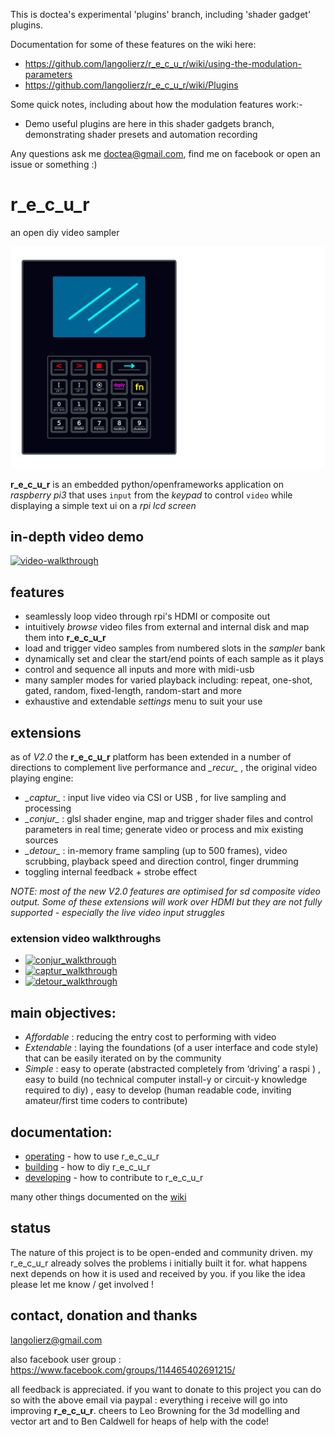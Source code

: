 This is doctea's experimental 'plugins' branch, including 'shader gadget' plugins.

Documentation for some of these features on the wiki here:
* https://github.com/langolierz/r_e_c_u_r/wiki/using-the-modulation-parameters
* https://github.com/langolierz/r_e_c_u_r/wiki/Plugins

Some quick notes, including about how the modulation features work:-

* Demo useful plugins are here in this shader gadgets branch, demonstrating shader presets and automation recording

Any questions ask me doctea@gmail.com, find me on facebook or open an issue or something :)

# r_e_c_u_r

 an open diy video sampler
 
 ![vectorfront][vectorfront]
 
__r_e_c_u_r__ is an embedded python/openframeworks application on _raspberry pi3_ that uses `input` from the _keypad_ to control  `video` while displaying a simple text ui on a _rpi lcd screen_ 

## in-depth video demo

[![video-walkthrough][video-thumbnail]](http://www.youtube.com/watch?v=FKKDr7pLpp0)

## features

- seamlessly loop video through rpi's HDMI or composite out
- intuitively _browse_ video files from external and internal disk and map them into __r_e_c_u_r__
- load and trigger video samples from numbered slots in the _sampler_ bank
- dynamically set and clear the start/end points of each sample as it plays
- control and sequence all inputs and more with midi-usb
- many sampler modes for varied playback including: repeat, one-shot, gated, random, fixed-length, random-start and more 
- exhaustive and extendable _settings_ menu  to suit your use

## extensions

as of _V2.0_ the __r_e_c_u_r__ platform has been extended in a number of directions to complement live performance and  _\_recur\__ , the original video playing engine:

- _\_captur\__ : input live video via CSI or USB , for live sampling and processing
- _\_conjur\__ : glsl shader engine, map and trigger shader files and control parameters in real time; generate video or process and mix existing sources
- _\_detour\__ : in-memory frame sampling (up to 500 frames), video scrubbing, playback speed and direction control, finger drumming
- toggling internal feedback + strobe effect 

_NOTE: most of the new V2.0 features are optimised for sd composite video output. Some of these extensions will work over HDMI but they are not fully supported - especially the live video input struggles_

### extension video walkthroughs

- [![conjur_walkthrough][conjur_thumbnail]](https://www.youtube.com/watch?v=ah2HY1fuv8w)
- [![captur_walkthrough][captur_thumbnail]](https://www.youtube.com/watch?v=e7m_YHEFahs)
- [![detour_walkthrough][detour_thumbnail]](https://www.youtube.com/watch?v=e9vrzn7c9R8)

## main objectives:

- *Affordable* : reducing the entry cost to performing with video
- *Extendable* : laying the foundations (of a user interface and code style) that can be easily iterated on by the community
- *Simple* : easy to operate (abstracted completely from ‘driving’ a raspi ) , easy to build (no technical computer install-y or circuit-y knowledge required to diy) , easy to develop (human readable code, inviting amateur/first time coders to contribute)

## documentation:

- [operating] - how to use r_e_c_u_r
- [building] - how to diy r_e_c_u_r
- [developing] - how to contribute to r_e_c_u_r

many other things documented on the [wiki]

## status

The nature of this project is to be open-ended and community driven. my r_e_c_u_r already solves the problems i initially built it for. what happens next depends on how it is used and received by you. if you like the idea please let me know / get involved !

## contact, donation and thanks

langolierz@gmail.com

also facebook user group : https://www.facebook.com/groups/114465402691215/

all feedback is appreciated. if you want to donate to this project you can do so with the above email via paypal : everything i receive will go into improving __r_e_c_u_r__. cheers to Leo Browning for the 3d modelling and vector art and to Ben Caldwell for heaps of help with the code!

[vectorfront]: ./enclosure/vectorfront_keys.png
[video-thumbnail]: https://github.com/langolierz/r_e_c_u_r/wiki/images/video-thumbnail.jpg
[conjur_thumbnail]: https://github.com/langolierz/r_e_c_u_r/wiki/images/conjur_video_thumbnail.jpg
[captur_thumbnail]: https://github.com/langolierz/r_e_c_u_r/wiki/images/captur_video_thumbnail.jpg
[detour_thumbnail]: https://github.com/langolierz/r_e_c_u_r/wiki/images/detour_video_thumbnail.jpg
[operating]: https://github.com/langolierz/r_e_c_u_r/wiki/operate_docs
[building]: https://github.com/langolierz/r_e_c_u_r/wiki/build_docs
[developing]: https://github.com/langolierz/r_e_c_u_r/wiki/develop_docs
[wiki]: https://github.com/langolierz/r_e_c_u_r/wiki
